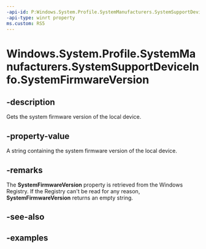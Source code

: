 ```yaml
---
-api-id: P:Windows.System.Profile.SystemManufacturers.SystemSupportDeviceInfo.SystemFirmwareVersion
-api-type: winrt property
ms.custom: RS5
---
```


<!-- Property syntax.
public string SystemFirmwareVersion { get; }
-->

# Windows.System.Profile.SystemManufacturers.SystemSupportDeviceInfo.SystemFirmwareVersion

## -description
Gets the system firmware version of the local device.

## -property-value
A string containing the system firmware version of the local device.

## -remarks
The **SystemFirmwareVersion** property is retrieved from the Windows Registry. If the Registry can't be read for any reason, **SystemFirmwareVersion** returns an empty string.

## -see-also

## -examples

